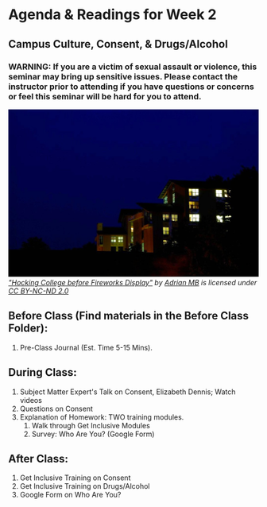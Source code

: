 # Agenda & Readings for Week 2

## Campus Culture,  Consent, & Drugs/Alcohol

### **WARNING:   If you are a victim of sexual assault or violence, this seminar may bring up sensitive issues. Please contact the instructor prior to attending if you have questions or concerns or feel this seminar will be hard for you to attend.**

![Agenda Graphic - Week 2](/Week%20Two%20-%20Consent%20&%20Campus%20Culture\Agenda%20Graphic%20-%20Week%202.jpg)
*["Hocking College before Fireworks Display"](https://www.flickr.com/photos/36756569@N00/2640484109) by [Adrian MB](https://www.flickr.com/photos/36756569@N00) is licensed under [CC BY-NC-ND 2.0](https://creativecommons.org/licenses/by-nc-nd/2.0/?ref=ccsearch&atype=rich)*

## Before Class (Find materials in the Before Class Folder):

1. Pre-Class Journal (Est. Time 5-15 Mins).

## During Class:

1. Subject Matter Expert's Talk on Consent, Elizabeth Dennis; Watch videos
2. Questions on Consent
3. Explanation of Homework: TWO training modules.  
    1. Walk through Get Inclusive Modules  
    2. Survey: Who Are You? (Google Form)

## After Class:

1. Get Inclusive Training on Consent
2. Get Inclusive Training on Drugs/Alcohol
3. Google Form on Who Are You?
